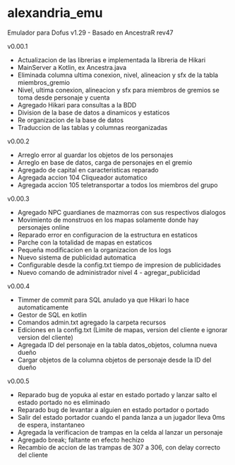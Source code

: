# alexandria_emu
Emulador para Dofus v1.29 - Basado en AncestraR rev47

v0.00.1
- Actualizacion de las librerias e implementada la libreria de Hikari
- MainServer a Kotlin, ex Ancestra.java
- Eliminada columna ultima conexion, nivel, alineacion y sfx de la tabla miembros_gremio
- Nivel, ultima conexion, alineacion y sfx para miembros de gremios se toma desde personaje y cuenta
- Agregado Hikari para consultas a la BDD
- Division de la base de datos a dinamicos y estaticos
- Re organizacion de la base de datos
- Traduccion de las tablas y columnas reorganizadas

v0.00.2
- Arreglo error al guardar los objetos de los personajes
- Arreglo en base de datos, carga de personajes en el gremio
- Agregado de capital en caracteristicas reparado
- Agregada accion 104 Cliqueador automatico
- Agregada accion 105 teletransportar a todos los miembros del grupo

v0.00.3
- Agregado NPC guardianes de mazmorras con sus respectivos dialogos
- Movimiento de monstruos en los mapas solamente donde hay personajes online
- Reparado error en configuracion de la estructura en estaticos
- Parche con la totalidad de mapas en estaticos
- Pequeña modificacion en la organizacion de los logs
- Nuevo sistema de publicidad automatica
- Configurable desde la config.txt tiempo de impresion de publicidades
- Nuevo comando de administrador nivel 4 - agregar_publicidad

v0.00.4
- Timmer de commit para SQL anulado ya que Hikari lo hace automaticamente
- Gestor de SQL en kotlin
- Comandos admin.txt agregado  la carpeta recursos
- Ediciones en la config.txt (Limite de mapas, version del cliente e ignorar version del cliente)
- Agregada ID del personaje en la tabla datos_objetos, columna nueva dueño
- Cargar objetos de la columna objetos de personaje desde la ID del dueño

v0.00.5
- Reparado bug de yopuka al estar en estado portado y lanzar salto el estado portado no es eliminado
- Reparado bug de levantar a alguien en estado portador o portado
- Salir del estado portador cuando el panda lanza a un jugador lleva 0ms de espera, instantaneo
- Agregada la verificacion de trampas en la celda al lanzar un personaje
- Agregado break; faltante en efecto hechizo
- Recambio de accion de las trampas de 307 a 306, con delay correcto del cliente
